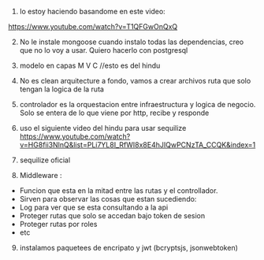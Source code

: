 1. lo estoy haciendo basandome en este video:

https://www.youtube.com/watch?v=T1QFGwOnQxQ

2. No le instale mongoose cuando instalo todas las dependencias, creo que no lo voy a usar. Quiero hacerlo con postgresql

3. modelo en capas M V C 
//esto es del hindu
4. No es clean arquitecture a fondo, vamos a crear archivos ruta que solo tengan la logica de la ruta

5. controlador es la orquestacion entre infraestructura y logica de negocio. Solo se entera de lo que viene por http, recibe y responde

6. uso el siguiente video del hindu para usar sequilize https://www.youtube.com/watch?v=HG8fii3NlnQ&list=PLi7YL8I_RfWI8x8E4hJIQwPCNzTA_CCQK&index=1

7. sequilize oficial

8. Middleware :
- Funcion que esta en la mitad entre las rutas y el controllador. 
- Sirven para observar las cosas que estan sucediendo:
- Log para ver que se esta consultando a la api
- Proteger rutas que solo se accedan bajo token de sesion
- Proteger rutas por roles
- etc

9. instalamos paquetees de encripato y jwt (bcryptsjs, jsonwebtoken)